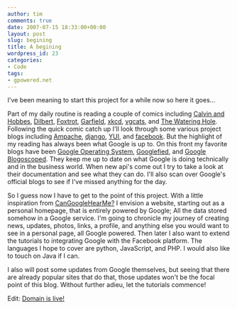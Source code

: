 ```yaml
---
author: tim
comments: true
date: 2007-07-15 18:33:00+00:00
layout: post
slug: begining
title: A begining
wordpress_id: 23
categories:
- Code
tags:
- gpowered.net
---
```


I've been meaning to start this project for a while now so here it goes...  

  

Part of my daily routine is reading a couple of comics including [Calvin and Hobbes](http://www.gocomics.com/calvinandhobbes/), [Dilbert](http://www.dilbert.com/comics/dilbert/archive/), [Foxtrot](http://www.gocomics.com/foxtrotclassics/), [Garfield](http://www.gocomics.com/garfield/), [xkcd](http://xkcd.com/), [vgcats](http://www.vgcats.com/comics/), and [The Watering Hole](http://www.oreillynet.com/wateringhole/blog/). Following the quick comic catch up I'll look through some various project blogs including [Ampache](http://www.ampache.org/), [django](http://www.djangoproject.com/), [YUI](http://developer.yahoo.com/yui/), and [facebook](http://developers.facebook.com/). But the highlight of my reading has always been what Google is up to. On this front my favorite blogs have been [Google Operating System](http://googlesystem.blogspot.com/), [Googlefied](http://googlified.com/), and [Google Blogoscoped](http://blogoscoped.com/). They keep me up to date on what Google is doing technically and in the business world. When new api's come out I try to take a look at their documentation and see what they can do. I'll also scan over Google's official blogs to see if I've missed anything for the day.
  
  

So I guess now I have to get to the point of this project. With a little inspiration from [CanGoogleHearMe?](http://www.cangooglehearme.com) I envision a website, starting out as a personal homepage, that is entirely powered by Google; All the data stored somehow in a Google service. I'm going to chronicle my journey of creating news, updates, photos, links, a profile, and anything else you would want to see in a personal page, all Google powered. Then later I also want to extend the tutorials to integrating Google with the Facebook platform. The languages I hope to cover are python, JavaScript, and PHP. I would also like to touch on Java if I can.
  
  

I also will post some updates from Google themselves, but seeing that there are already popular sites that do that, those updates won't be the focal point of this blog. Without further adieu, let the tutorials commence!


  
  

Edit: [Domain is live!](http://gpowered.net)
